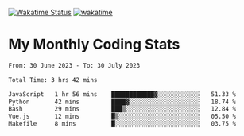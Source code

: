 [![Wakatime Status](https://github.com/noopurphalak/noopurphalak/workflows/wakatime-status-update/badge.svg)](https://github.com/noopurphalak/noopurphalak/actions/workflows/main.yml)
[![wakatime](https://wakatime.com/badge/user/80ace140-ef40-4fdd-b8ed-f3be3d2e1aea.svg)](https://wakatime.com/@80ace140-ef40-4fdd-b8ed-f3be3d2e1aea)

# My Monthly Coding Stats

<!--START_SECTION:waka-->

```txt
From: 30 June 2023 - To: 30 July 2023

Total Time: 3 hrs 42 mins

JavaScript   1 hr 56 mins    ████████████▓░░░░░░░░░░░░   51.33 %
Python       42 mins         ████▓░░░░░░░░░░░░░░░░░░░░   18.74 %
Bash         29 mins         ███▒░░░░░░░░░░░░░░░░░░░░░   12.84 %
Vue.js       12 mins         █▒░░░░░░░░░░░░░░░░░░░░░░░   05.50 %
Makefile     8 mins          █░░░░░░░░░░░░░░░░░░░░░░░░   03.75 %
```

<!--END_SECTION:waka-->
